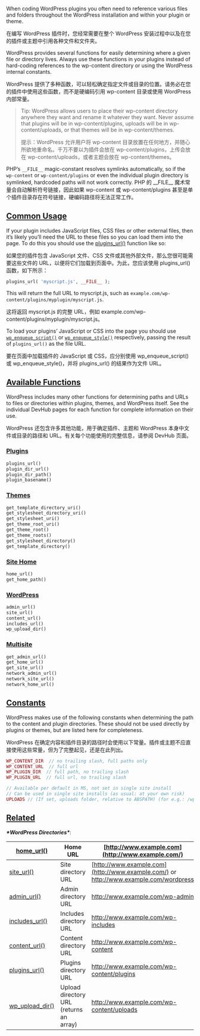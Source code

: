 When coding WordPress plugins you often need to reference various files and folders throughout the WordPress installation and within your plugin or theme.

在编写 WordPress 插件时，您经常需要在整个 WordPress 安装过程中以及在您的插件或主题中引用各种文件和文件夹。

WordPress provides several functions for easily determining where a given file or directory lives. Always use these functions in your plugins instead of hard-coding references to the wp-content directory or using the WordPress internal constants.

WordPress 提供了多种函数，可以轻松确定指定文件或目录的位置。请务必在您的插件中使用这些函数，而不是硬编码引用 wp-content 目录或使用 WordPress 内部常量。

> Tip: WordPress allows users to place their wp-content directory anywhere they want and rename it whatever they want. Never assume that plugins will be in wp-content/plugins, uploads will be in wp-content/uploads, or that themes will be in wp-content/themes.
>
> 提示：WordPress 允许用户将 wp-content 目录放置在任何地方，并随心所欲地重命名。千万不要以为插件会放在 wp-content/plugins，上传会放在 wp-content/uploads，或者主题会放在 wp-content/themes。

PHP’s `__FILE__` magic-constant resolves symlinks automatically, so if the `wp-content` or `wp-content/plugins` or even the individual plugin directory is symlinked, hardcoded paths will not work correctly.
PHP 的 \_\_FILE\_\_ 魔术常量会自动解析符号链接，因此如果 wp-content 或 wp-content/plugins 甚至是单个插件目录存在符号链接，硬编码路径将无法正常工作。



## [Common Usage](https://developer.wordpress.org/plugins/plugin-basics/determining-plugin-and-content-directories/#common-usage)

If your plugin includes JavaScript files, CSS files or other external files, then it’s likely you’ll need the URL to these files so you can load them into the page. To do this you should use the [plugins_url()](https://developer.wordpress.org/reference/functions/plugins_url/) function like so:

如果您的插件包含 JavaScript 文件、CSS 文件或其他外部文件，那么您很可能需要这些文件的 URL，以便将它们加载到页面中。为此，您应该使用 plugins_url() 函数，如下所示：

```php
plugins_url( 'myscript.js', __FILE__ );
```

This will return the full URL to myscript.js, such as `example.com/wp-content/plugins/myplugin/myscript.js`.

这将返回 myscript.js 的完整 URL，例如 example.com/wp-content/plugins/myplugin/myscript.js。

To load your plugins’ JavaScript or CSS into the page you should use [`wp_enqueue_script()`](https://developer.wordpress.org/reference/functions/wp_enqueue_script/) or [`wp_enqueue_style()`](https://developer.wordpress.org/reference/functions/wp_enqueue_style/) respectively, passing the result of `plugins_url()` as the file URL.

要在页面中加载插件的 JavaScript 或 CSS，应分别使用 wp_enqueue_script() 或 wp_enqueue_style()，并将 plugins_url() 的结果作为文件 URL。



## [Available Functions](https://developer.wordpress.org/plugins/plugin-basics/determining-plugin-and-content-directories/#available-functions)

WordPress includes many other functions for determining paths and URLs to files or directories within plugins, themes, and WordPress itself. See the individual DevHub pages for each function for complete information on their use.

WordPress 还包含许多其他功能，用于确定插件、主题和 WordPress 本身中文件或目录的路径和 URL。有关每个功能使用的完整信息，请参阅 DevHub 页面。



### [Plugins](https://developer.wordpress.org/plugins/plugin-basics/determining-plugin-and-content-directories/#plugins)

```php
plugins_url()
plugin_dir_url()
plugin_dir_path()
plugin_basename()
```



### [Themes](https://developer.wordpress.org/plugins/plugin-basics/determining-plugin-and-content-directories/#themes)

```php
get_template_directory_uri()
get_stylesheet_directory_uri()
get_stylesheet_uri()
get_theme_root_uri()
get_theme_root()
get_theme_roots()
get_stylesheet_directory()
get_template_directory()
```



### [Site Home](https://developer.wordpress.org/plugins/plugin-basics/determining-plugin-and-content-directories/#site-home)

```php
home_url()
get_home_path()
```



### [WordPress](https://developer.wordpress.org/plugins/plugin-basics/determining-plugin-and-content-directories/#wordpress)

```php
admin_url()
site_url()
content_url()
includes_url()
wp_upload_dir()
```



### [Multisite](https://developer.wordpress.org/plugins/plugin-basics/determining-plugin-and-content-directories/#multisite)

```php
get_admin_url()
get_home_url()
get_site_url()
network_admin_url()
network_site_url()
network_home_url()
```



## [Constants](https://developer.wordpress.org/plugins/plugin-basics/determining-plugin-and-content-directories/#constants)

WordPress makes use of the following constants when determining the path to the content and plugin directories. These should not be used directly by plugins or themes, but are listed here for completeness.

WordPress 在确定内容和插件目录的路径时会使用以下常量。插件或主题不应直接使用这些常量，但为了完整起见，还是在此列出。

```php
WP_CONTENT_DIR  // no trailing slash, full paths only
WP_CONTENT_URL  // full url 
WP_PLUGIN_DIR  // full path, no trailing slash
WP_PLUGIN_URL  // full url, no trailing slash

// Available per default in MS, not set in single site install
// Can be used in single site installs (as usual: at your own risk)
UPLOADS // (If set, uploads folder, relative to ABSPATH) (for e.g.: /wp-content/uploads)
```



## [Related](https://developer.wordpress.org/plugins/plugin-basics/determining-plugin-and-content-directories/#related)

***\*WordPress Directories\****:

| [home_url()](https://developer.wordpress.org/reference/functions/home_url/) | Home URL                                | [http://www.example.com](http://www.example.com/)            |
| ------------------------------------------------------------ | --------------------------------------- | ------------------------------------------------------------ |
| [site_url()](https://developer.wordpress.org/reference/functions/site_url/) | Site directory URL                      | [http://www.example.com](http://www.example.com/) or http://www.example.com/wordpress |
| [admin_url()](https://developer.wordpress.org/reference/functions/admin_url/) | Admin directory URL                     | http://www.example.com/wp-admin                              |
| [includes_url()](https://developer.wordpress.org/reference/functions/includes_url/) | Includes directory URL                  | http://www.example.com/wp-includes                           |
| [content_url()](https://developer.wordpress.org/reference/functions/content_url/) | Content directory URL                   | http://www.example.com/wp-content                            |
| [plugins_url()](https://developer.wordpress.org/reference/functions/plugins_url/) | Plugins directory URL                   | http://www.example.com/wp-content/plugins                    |
| [wp_upload_dir()](https://developer.wordpress.org/reference/functions/wp_upload_dir/) | Upload directory URL (returns an array) | http://www.example.com/wp-content/uploads                    |
